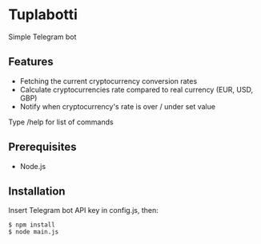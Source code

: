 # Tuplabotti

Simple Telegram bot

## Features

* Fetching the current cryptocurrency conversion rates
* Calculate cryptocurrencies rate compared to real currency (EUR, USD, GBP)
* Notify when cryptocurrency's rate is over / under set value

Type /help for list of commands

## Prerequisites

* Node.js

## Installation

Insert Telegram bot API key in config.js, then:

    $ npm install
    $ node main.js
